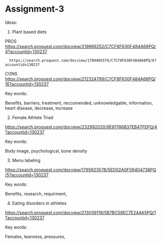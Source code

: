 # Assignment-3

Ideas:

1. Plant based diets

PROS https://search.proquest.com/docview/219666252/C7CF8F630F484A68PQ/4?accountid=130237

      https://search.proquest.com/docview/1709405579/C7CF8F630F484A68PQ/6?accountid=130237

CONS https://search.proquest.com/docview/212324799/C7CF8F630F484A68PQ/16?accountid=130237

Key words: 

Benefits, barriers, treatment, reccomended, unknowledgable, information, heart disease, decrease, increase 

2. Female Athlete Triad 

https://search.proquest.com/docview/232992020/9E81786B37EB47FEPQ/4?accountid=130237

Key words:

Body image, psychological, bone density

3. Menu labeling

https://search.proquest.com/docview/1795923578/5ED02A0F09404738PQ/5?accountid=130237

Key words:

Benefits, research, requirment, 

4. Eating disorders in athletes

https://search.proquest.com/docview/213039119/5B7BC59EC7E244A5PQ/1?accountid=130237

Key words: 

Females, leanness, pressures,
